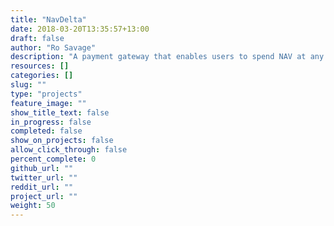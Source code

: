 ```yaml
---
title: "NavDelta"
date: 2018-03-20T13:35:57+13:00
draft: false
author: "Ro Savage"
description: "A payment gateway that enables users to spend NAV at any business which accepts currencies supported by the Kauri Wallet."
resources: []
categories: []
slug: ""
type: "projects"
feature_image: ""
show_title_text: false
in_progress: false
completed: false
show_on_projects: false
allow_click_through: false
percent_complete: 0
github_url: ""
twitter_url: ""
reddit_url: ""
project_url: ""
weight: 50
---
```

